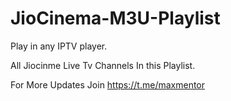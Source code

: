 # JioCinema-M3U-Playlist
Play in any IPTV player.

All Jiocinme Live Tv Channels
In this Playlist.

For More Updates 
Join https://t.me/maxmentor
